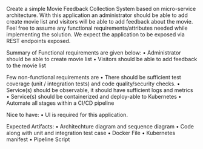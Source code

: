 Create a simple Movie Feedback Collection System based on micro-service architecture. 
With this application an administrator should be able to add create movie list and visitors 
will be able to add feedback about the movie. Feel free to assume any functional 
requirements/attributes needed while implementing the solution. We expect the application 
to be exposed via REST endpoints exposed.

Summary of Functional requirements are given below:
• Administrator should be able to create movie list
• Visitors should be able to add feedback to the movie list

Few non-functional requirements are
• There should be sufficient test coverage (unit / integration tests) and code quality/security checks.
• Service(s) should be observable, it should have sufficient logs and metrics
• Service(s) should be containerized and deploy-able to Kubernetes
• Automate all stages within a CI/CD pipeline

Nice to have:
• UI is required for this application.

Expected Artifacts:
• Architechture diagram and sequence diagram
• Code along with unit and integration test case
• Docker File
• Kubernetes manifest
• Pipeline Script